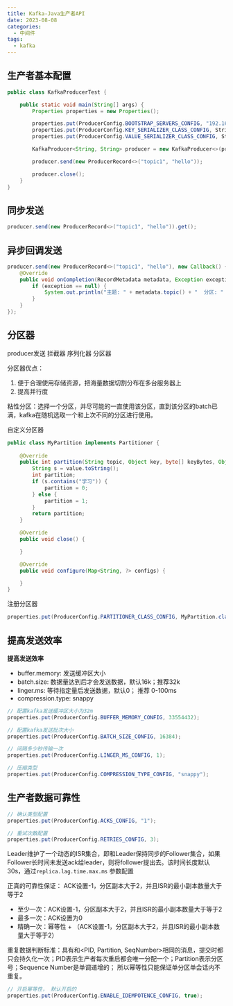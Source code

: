 ```yaml
---
title: Kafka-Java生产者API
date: 2023-08-08
categories:
  - 中间件
tags:
  - kafka
---
```


## 生产者基本配置

```java
public class KafkaProducerTest {

    public static void main(String[] args) {
        Properties properties = new Properties();

        properties.put(ProducerConfig.BOOTSTRAP_SERVERS_CONFIG, "192.168.1.128:9092");
        properties.put(ProducerConfig.KEY_SERIALIZER_CLASS_CONFIG, StringSerializer.class.getName());
        properties.put(ProducerConfig.VALUE_SERIALIZER_CLASS_CONFIG, StringSerializer.class.getName());

        KafkaProducer<String, String> producer = new KafkaProducer<>(properties);

        producer.send(new ProducerRecord<>("topic1", "hello"));

        producer.close();
    }
}
```

## 同步发送

```java
producer.send(new ProducerRecord<>("topic1", "hello")).get();
```


## 异步回调发送

```java
producer.send(new ProducerRecord<>("topic1", "hello"), new Callback() {
    @Override
    public void onCompletion(RecordMetadata metadata, Exception exception) {
        if (exception == null) {
            System.out.println("主题: " + metadata.topic() + "  分区: " + metadata.partition());
        }
    }
});
```


## 分区器

producer发送 拦截器 序列化器 分区器

分区器优点：

1. 便于合理使用存储资源，把海量数据切割分布在多台服务器上
2. 提高并行度

粘性分区：选择一个分区，并尽可能的一直使用该分区，直到该分区的batch已满，kafka在随机选取一个和上次不同的分区进行使用。

自定义分区器

```java
public class MyPartition implements Partitioner {
    
    @Override
    public int partition(String topic, Object key, byte[] keyBytes, Object value, byte[] valueBytes, Cluster cluster) {
        String s = value.toString();
        int partition;
        if (s.contains("学习")) {
            partition = 0;
        } else {
            partition = 1;
        }
        return partition;
    }

    @Override
    public void close() {

    }

    @Override
    public void configure(Map<String, ?> configs) {

    }
}
```

注册分区器

```java
properties.put(ProducerConfig.PARTITIONER_CLASS_CONFIG, MyPartition.class.getName());
```

## 提高发送效率

**提高发送效率**

* buffer.memory: 发送缓冲区大小
* batch.size: 数据量达到后才会发送数据，默认16k；推荐32k
* linger.ms: 等待指定量后发送数据，默认0； 推荐 0-100ms
* compression.type: snappy

```java
// 配置kafka发送缓冲区大小为32m
properties.put(ProducerConfig.BUFFER_MEMORY_CONFIG, 33554432);

// 配置kafka发送批次大小
properties.put(ProducerConfig.BATCH_SIZE_CONFIG, 16384);

// 间隔多少秒传输一次
properties.put(ProducerConfig.LINGER_MS_CONFIG, 1);

// 压缩类型
properties.put(ProducerConfig.COMPRESSION_TYPE_CONFIG, "snappy");
```

## 生产者数据可靠性

```java
// 确认类型配置
properties.put(ProducerConfig.ACKS_CONFIG, "1");

// 重试次数配置
properties.put(ProducerConfig.RETRIES_CONFIG, 3);
```

Leader维护了一个动态的ISR集合，即和Leader保持同步的Follower集合，如果Follower长时间未发送ack给leader，则将follower提出去。该时间长度默认30s，通过`replica.lag.time.max.ms`
参数配置

正真的可靠性保证： ACK设置-1，分区副本大于2，并且ISR的最小副本数量大于等于2

* 至少一次：ACK设置-1，分区副本大于2，并且ISR的最小副本数量大于等于2
* 最多一次：ACK设置为0
* 精确一次：幂等性 + （ACK设置-1，分区副本大于2，并且ISR的最小副本数量大于等于2）

重复数据判断标准：具有和<PID, Partition, SeqNumber>相同的消息，提交时都只会持久化一次；PID表示生产者每次重启都会唯一分配一个；Partition表示分区号；Sequence
Number是单调递增的； 所以幂等性只能保证单分区单会话内不重复。

```java
// 开启幂等性， 默认开启的
properties.put(ProducerConfig.ENABLE_IDEMPOTENCE_CONFIG, true);
```



